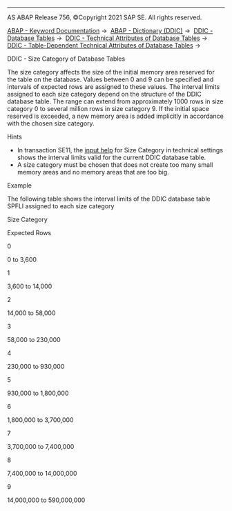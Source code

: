   

* * *

AS ABAP Release 756, ©Copyright 2021 SAP SE. All rights reserved.

[ABAP - Keyword Documentation](javascript:call_link\('abenabap.htm'\)) →  [ABAP - Dictionary (DDIC)](javascript:call_link\('abenabap_dictionary.htm'\)) →  [DDIC - Database Tables](javascript:call_link\('abenddic_database_tables.htm'\)) →  [DDIC - Technical Attributes of Database Tables](javascript:call_link\('abenddic_database_tables_tech.htm'\)) →  [DDIC - Table-Dependent Technical Attributes of Database Tables](javascript:call_link\('abenddic_database_tables_techspec.htm'\)) → 

DDIC - Size Category of Database Tables

The size category affects the size of the initial memory area reserved for the table on the database. Values between 0 and 9 can be specified and intervals of expected rows are assigned to these values. The interval limits assigned to each size category depend on the structure of the DDIC database table. The range can extend from approximately 1000 rows in size category 0 to several million rows in size category 9. If the initial space reserved is exceeded, a new memory area is added implicitly in accordance with the chosen size category.

Hints

-   In transaction SE11, the [input help](javascript:call_link\('abeninput_help_glosry.htm'\) "Glossary Entry") for Size Category in technical settings shows the interval limits valid for the current DDIC database table.
-   A size category must be chosen that does not create too many small memory areas and no memory areas that are too big.

Example

The following table shows the interval limits of the DDIC database table SPFLI assigned to each size category

Size Category

Expected Rows

0

0 to 3,600

1

3,600 to 14,000

2

14,000 to 58,000

3

58,000 to 230,000

4

230,000 to 930,000

5

930,000 to 1,800,000

6

1,800,000 to 3,700,000

7

3,700,000 to 7,400,000

8

7,400,000 to 14,000,000

9

14,000,000 to 590,000,000